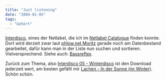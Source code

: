 ```yaml
---
title: "Just listening"
date: "2004-01-05"
tags:
  - "Gehört"
---
```


[Interdisco](http://www.interdisco.net/), eines der Netlabel, die ich im [Netlabel Catalogue](http://www.blogpeople.de/netlabels/) finden konnte. Dort wird derzeit zwar laut [phlow.net Moritz](http://www.phlow.net/) gerade noch am Datenbestand gearbeitet, dafür kann man in der Liste nun suchen und sortieren. Vielversprechend. Siehe auch: [Bassreflex](http://www.couchblog.de/bassreflex/archives/2003/02/weblabel_uebersicht.php).

Zurück zum Thema, also [Interdisco 05 - Winterdisco](http://www.interdisco.net/indexde.php?release=id05) ist den Download jederzeit wert, am besten gefällt mir [Lachen - In der Sonne (im Winter)](http://www.interdisco.net/mp3/id05/%5Bid05%5D_06_lachen-in_der_sonne.mp3). Schön schön.
